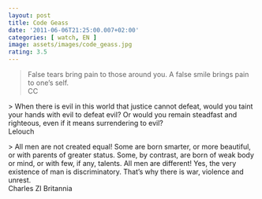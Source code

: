 ```yaml
---
layout: post
title: Code Geass
date: '2011-06-06T21:25:00.007+02:00'
categories: [ watch, EN ]
image: assets/images/code_geass.jpg
rating: 3.5
---
```


> False tears bring pain to those around you. A false smile brings pain to one’s self.
<br/>CC
<p/>
> When there is evil in this world that justice cannot defeat, would you taint your hands with evil to defeat evil? Or would you remain steadfast and righteous, even if it means surrendering to evil?
<br/>Lelouch
<p/>
> All men are not created equal! Some are born smarter, or more beautiful, or with parents of greater status. Some, by contrast, are born of weak body or mind, or with few, if any, talents. All men are different! Yes, the very existence of man is discriminatory. That’s why there is war, violence and unrest.
<br/>Charles ZI Britannia
